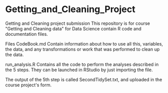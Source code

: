 # Getting_and_Cleaning_Project
Getting and Cleaning project submission
This repository is for course "Getting and Cleaning data" for Data Science contain R code and documentation files.

Files
CodeBook.md 
  Contain information about how to use all this, variables, the data, and any transformations or work that was performed to clean up the data.

run_analysis.R 
  Contains all the code to perform the analyses described in the 5 steps. They can be launched in RStudio by just importing the file.

The output of the 5th step is called SecondTidySet.txt, and uploaded in the course project's form.
